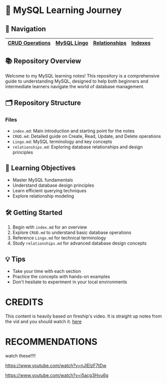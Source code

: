 # 🚀 MySQL Learning Journey 

## 🧭 Navigation

| [CRUD Operations](./CRUD.md) | [MySQL Lingo](./Lingo.md) | [Relationships](./relationships.md) | [Indexes](./index.md) |
|:---:|:---:|:---:|:---:|

## 📚 Repository Overview

Welcome to my MySQL learning notes! This repository is a comprehensive guide to understanding MySQL, designed to help both beginners and intermediate learners navigate the world of database management.

## 🗂️ Repository Structure

### Files
- `index.md`: Main introduction and starting point for the notes
- `CRUD.md`: Detailed guide on Create, Read, Update, and Delete operations
- `Lingo.md`: MySQL terminology and key concepts
- `relationships.md`: Exploring database relationships and design principles

## 🎯 Learning Objectives

- Master MySQL fundamentals
- Understand database design principles
- Learn efficient querying techniques
- Explore relationship modeling

## 🛠️ Getting Started

1. Begin with `index.md` for an overview
2. Explore `CRUD.md` to understand basic database operations
3. Reference `Lingo.md` for technical terminology
4. Study `relationships.md` for advanced database design concepts

## 💡 Tips
- Take your time with each section
- Practice the concepts with hands-on examples
- Don't hesitate to experiment in your local environments

# CREDITS
This content is heavily based on fireship's video. It is straight up notes from the vid and you should watch it.
[here](https://www.youtube.com/watch?v=Cz3WcZLRaWc)

# RECOMMENDATIONS
watch these!!!!

https://www.youtube.com/watch?v=nJIEIzF7tDw

https://www.youtube.com/watch?v=i5acg3Hvu6g